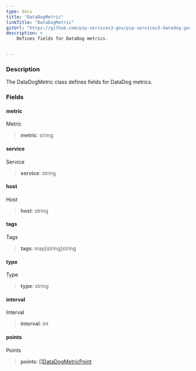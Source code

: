 ```yaml
---
type: docs
title: "DataDogMetric"
linkTitle: "DataDogMetric"
gitUrl: "https://github.com/pip-services3-gox/pip-services3-datadog-gox"
description: >
    Defines fields for DataDog metrics.


---
```


### Description

The DataDogMetric class defines fields for DataDog metrics.


### Fields

<span class="hide-title-link">

#### metric
Metric
> **metric**: string
#### service
Service
> **service**: string
#### host
Host
> **host**: string
#### tags
Tags
> **tags**: map[string]string
#### type
Type
> **type**: string
#### interval
Interval
> **interval**: int
#### points
Points
> **points**: [[]DataDogMetricPoint](../datadog_metric_point)

</span>
